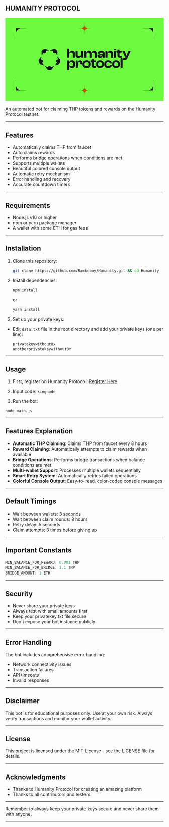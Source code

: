 ## HUMANITY PROTOCOL

![images](assets/images.png)

An automated bot for claiming THP tokens and rewards on the Humanity Protocol testnet.

---

## Features

- Automatically claims THP from faucet
- Auto claims rewards
- Performs bridge operations when conditions are met
- Supports multiple wallets
- Beautiful colored console output
- Automatic retry mechanism
- Error handling and recovery
- Accurate countdown timers

---

## Requirements

- Node.js v16 or higher
- npm or yarn package manager
- A wallet with some ETH for gas fees

---

## Installation

1. Clone this repository:
   ```bash
   git clone https://github.com/Rambeboy/Humanity.git && cd Humanity
   ```

2. Install dependencies:
   ```bash
   npm install
   ```
   or
   ```bash
   yarn install
   ```

3. Set up your private keys:
- Edit `data.txt` file in the root directory and add your private keys (one per line):
  ```
  privatekeywithout0x
  anotherprivatekeywithout0x
  ```

---

## Usage

1. First, register on Humanity Protocol:
   [Register Here](https://testnet.humanity.org/login?ref=kingnode)

2. Input code: `kingnode`

3. Run the bot:

```bash
node main.js
```

---

## Features Explanation

- **Automatic THP Claiming**: Claims THP from faucet every 8 hours
- **Reward Claiming**: Automatically attempts to claim rewards when available
- **Bridge Operations**: Performs bridge transactions when balance conditions are met
- **Multi-wallet Support**: Processes multiple wallets sequentially
- **Smart Retry System**: Automatically retries failed operations
- **Colorful Console Output**: Easy-to-read, color-coded console messages

---

## Default Timings

- Wait between wallets: 3 seconds
- Wait between claim rounds: 8 hours
- Retry delay: 5 seconds
- Claim attempts: 3 times before giving up

---

## Important Constants

```javascript
MIN_BALANCE_FOR_REWARD: 0.001 THP
MIN_BALANCE_FOR_BRIDGE: 1.1 THP
BRIDGE_AMOUNT: 1 ETH
```

---

## Security

- Never share your private keys
- Always test with small amounts first
- Keep your privatekey.txt file secure
- Don't expose your bot instance publicly

---

## Error Handling

The bot includes comprehensive error handling:

- Network connectivity issues
- Transaction failures
- API timeouts
- Invalid responses

---

## Disclaimer

This bot is for educational purposes only. Use at your own risk. Always verify transactions and monitor your wallet activity.

---

## License

This project is licensed under the MIT License - see the LICENSE file for details.

---

## Acknowledgments

- Thanks to Humanity Protocol for creating an amazing platform
- Thanks to all contributors and testers

---

Remember to always keep your private keys secure and never share them with anyone.


---
